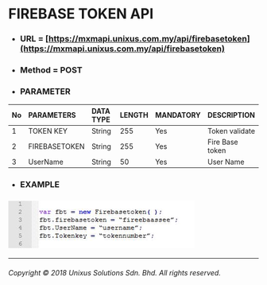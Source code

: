 # FIREBASE TOKEN API

* ### URL = [https://mxmapi.unixus.com.my/api/firebasetoken](https://mxmapi.unixus.com.my/api/firebasetoken)
* ### Method = POST
* ### PARAMETER

| No | PARAMETERS | DATA TYPE | LENGTH | MANDATORY | DESCRIPTION |
| :--- | :--- | :--- | :--- | :--- | :--- |
| 1 | TOKEN KEY | String | 255 | Yes | Token validate |
| 2 | FIREBASETOKEN | String | 255 | Yes | Fire Base token |
| 3 | UserName | String | 50 | Yes | User Name  |



* ### EXAMPLE

### ![](/assets/firebaset.JPG)


---

###### Copyright © 2018 Unixus Solutions Sdn. Bhd. All rights reserved.








